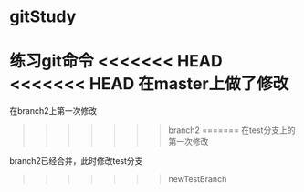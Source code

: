 # gitStudy
练习git命令
<<<<<<< HEAD
<<<<<<< HEAD
在master上做了修改
=======
在branch2上第一次修改
>>>>>>> branch2
=======
在test分支上的第一次修改

branch2已经合并，此时修改test分支
>>>>>>> newTestBranch
